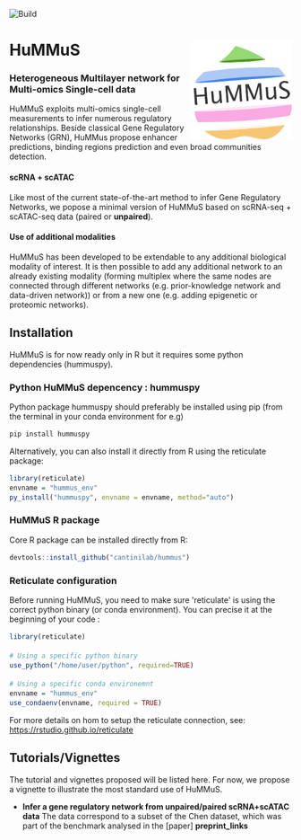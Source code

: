 ![Build](https://github.com/cantinilab/HuMMuS/____/badge.svg?branch=main)

# HuMMuS <img src="Figures/hummus_logo.png" align="right" width="180"/>
### Heterogeneous Multilayer network for Multi-omics Single-cell data 

HuMMuS exploits multi-omics single-cell measurements to infer numerous regulatory relationships.
Beside classical Gene Regulatory Networks (GRN), HuMMus propose enhancer predictions, binding regions prediction and even broad communities detection.

#### **scRNA + scATAC** 
Like most of the current state-of-the-art method to infer Gene Regulatory Networks, we popose a minimal version of HuMMuS based on scRNA-seq + scATAC-seq data (paired or **unpaired**).

#### **Use of additional modalities**
HuMMuS has been developed to be extendable to any additional biological modality of interest.
It is then possible to add any additional network to an already existing modality (forming multiplex where the same nodes are connected through different networks (e.g. prior-knowledge network and data-driven network)) or from a new one (e.g. adding epigenetic or proteomic networks).


## Installation

HuMMuS is for now ready only in R but it requires some python dependencies (hummuspy).

### Python HuMMuS depencency : hummuspy
Python package hummuspy should preferably be installed using pip (from the terminal in your conda environment for e.g)
```r
pip install hummuspy
```
Alternatively, you can also install it directly from R using the reticulate package:
```r
library(reticulate)
envname = "hummus_env"
py_install("hummuspy", envname = envname, method="auto")
```

### HuMMuS R package
Core R package can be installed directly from R:
```r
devtools::install_github("cantinilab/hummus") 
```

### Reticulate configuration
Before running HuMMuS, you need to make sure 'reticulate' is using the correct python binary (or conda environment). You can precise it at the beginning of your code :
```r
library(reticulate)

# Using a specific python binary
use_python("/home/user/python", required=TRUE)

# Using a specific conda environemnt
envname = "hummus_env"
use_condaenv(envname, required = TRUE)
```

For more details on hom to setup the reticulate connection,
see: https://rstudio.github.io/reticulate


## Tutorials/Vignettes

The tutorial and vignettes proposed will be listed here. For now, we propose a vignette to illustrate the most standard use of HuMMuS.
* **Infer a gene regulatory network from unpaired/paired scRNA+scATAC data** The data correspond to a subset of the Chen dataset, which was part of the benchmark analysed in the [paper] __preprint_links__




